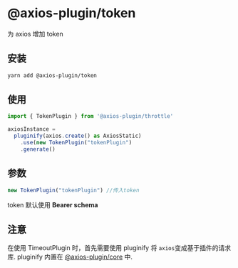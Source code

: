 # @axios-plugin/token

为 axios 增加 token

## 安装
```bash
yarn add @axios-plugin/token
```

## 使用
```js
import { TokenPlugin } from '@axios-plugin/throttle'

axiosInstance = 
  pluginify(axios.create() as AxiosStatic)
    .use(new TokenPlugin("tokenPlugin")
    .generate()
```

## 参数
```js
new TokenPlugin("tokenPlugin") //传入token
```
token 默认使用 **Bearer schema**

## 注意
在使用 TimeoutPlugin 时，首先需要使用 pluginify 将 `axios`变成基于插件的请求库.
pluginify 内置在 [@axios-plugin/core](https://www.npmjs.com/package/@axios-plugin/core) 中.